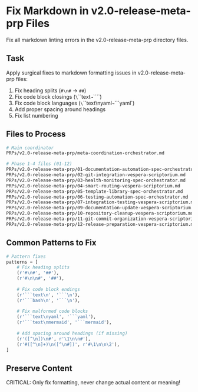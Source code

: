 # Fix Markdown in v2.0-release-meta-prp Files

Fix all markdown linting errors in the v2.0-release-meta-prp directory files.

## Task

Apply surgical fixes to markdown formatting issues in v2.0-release-meta-prp files:

1. Fix heading splits (`#\n#` → `##`)
2. Fix code block closings (`\`\`\`text` → `\`\`\``)
3. Fix code block languages (`\`\`\`text\nyaml` → `\`\`\`yaml`)
4. Add proper spacing around headings
5. Fix list numbering

## Files to Process

```bash
# Main coordinator
PRPs/v2.0-release-meta-prp/meta-coordination-orchestrator.md

# Phase 1-4 files (01-12)
PRPs/v2.0-release-meta-prp/01-documentation-automation-spec-orchestrator.md
PRPs/v2.0-release-meta-prp/02-git-integration-vespera-scriptorium.md
PRPs/v2.0-release-meta-prp/03-health-monitoring-spec-orchestrator.md
PRPs/v2.0-release-meta-prp/04-smart-routing-vespera-scriptorium.md
PRPs/v2.0-release-meta-prp/05-template-library-spec-orchestrator.md
PRPs/v2.0-release-meta-prp/06-testing-automation-spec-orchestrator.md
PRPs/v2.0-release-meta-prp/07-integration-testing-vespera-scriptorium.md
PRPs/v2.0-release-meta-prp/09-documentation-update-vespera-scriptorium.md
PRPs/v2.0-release-meta-prp/10-repository-cleanup-vespera-scriptorium.md
PRPs/v2.0-release-meta-prp/11-git-commit-organization-vespera-scriptorium.md
PRPs/v2.0-release-meta-prp/12-release-preparation-vespera-scriptorium.md
```

## Common Patterns to Fix

```python
# Pattern fixes
patterns = [
    # Fix heading splits
    (r'#\n#', '##'),
    (r'#\n\n#', '##'),
    
    # Fix code block endings
    (r'```text\n', '```\n'),
    (r'```bash\n', '```\n'),
    
    # Fix malformed code blocks
    (r'```text\nyaml', '```yaml'),
    (r'```text\nmermaid', '```mermaid'),
    
    # Add spacing around headings (if missing)
    (r'([^\n])\n#', r'\1\n\n#'),
    (r'#([^\n]+)\n([^\n#])', r'#\1\n\n\2'),
]
```

## Preserve Content

CRITICAL: Only fix formatting, never change actual content or meaning!